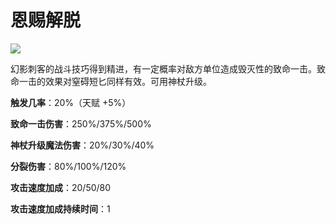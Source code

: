 # 恩赐解脱

![](game/resource/flash3/images/spellicons/mjz_phantom_assassin_coup_de_grace.png)

幻影刺客的战斗技巧得到精进，有一定概率对敌方单位造成毁灭性的致命一击。致命一击的效果对窒碍短匕同样有效。可用神杖升级。

**触发几率**：20%（天赋 +5%）

**致命一击伤害**：250%/375%/500%

**神杖升级魔法伤害**：20%/30%/40%

**分裂伤害**：80%/100%/120%

**攻击速度加成**：20/50/80

**攻击速度加成持续时间**：1





